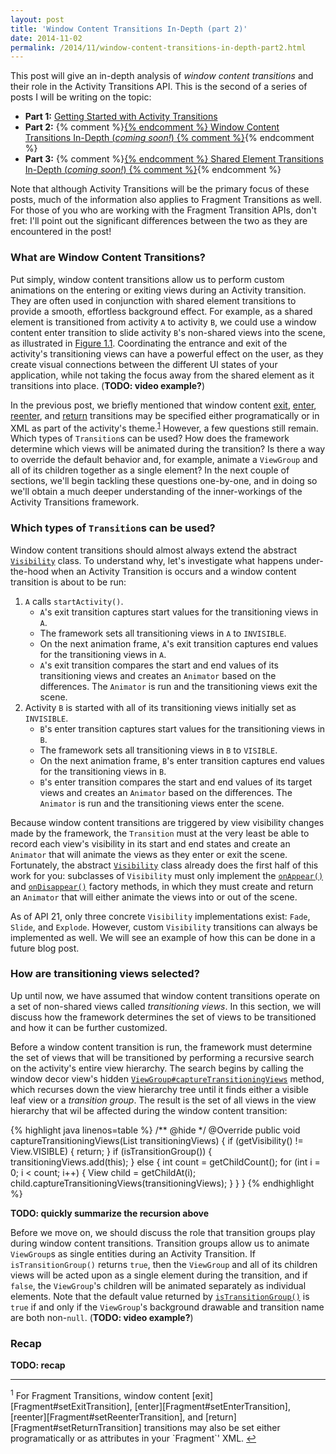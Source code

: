 ```yaml
---
layout: post
title: 'Window Content Transitions In-Depth (part 2)'
date: 2014-11-02
permalink: /2014/11/window-content-transitions-in-depth-part2.html
---
```


This post will give an in-depth analysis of _window content transitions_ and their role in the Activity Transitions API. This is the second of a series of posts I will be writing on the topic:

* **Part 1:** <a href="/2014/11/activity-transitions-getting-started-part1.html">Getting Started with Activity Transitions</a>
* **Part 2:** {% comment %}<a href="/2014/11/window-content-transitions-in-depth-part2.html">{% endcomment %}
              Window Content Transitions In-Depth (_coming soon!_)
              {% comment %}</a>{% endcomment %}
* **Part 3:** {% comment %}<a href="/2014/11/shared-element-transitions-in-depth-part3.html">{% endcomment %}
              Shared Element Transitions In-Depth (_coming soon!_)
              {% comment %}</a>{% endcomment %}

Note that although Activity Transitions will be the primary focus of these posts, much of the information also applies to Fragment Transitions as well. For those of you who are working with the Fragment Transition APIs, don't fret: I'll point out the significant differences between the two as they are encountered in the post!

### What are Window Content Transitions?

<!--morestart-->

Put simply, window content transitions allow us to perform custom animations on the entering or exiting views during an Activity transition. They are often used in conjunction with shared element transitions to provide a smooth, effortless background effect. For example, as a shared element is transitioned from activity `A` to activity `B`, we could use a window content enter transition to slide activity `B`'s non-shared views into the scene, as illustrated in [Figure 1.1][Figure1.1]. Coordinating the entrance and exit of the activity's transitioning views can have a powerful effect on the user, as they create visual connections between the different UI states of your application, while not taking the focus away from the shared element as it transitions into place. (**TODO: video example?**)

<!--more-->

In the previous post, we briefly mentioned that window content [exit][setExitTransition], [enter][setEnterTransition], [reenter][setReenterTransition], and [return][setReturnTransition] transitions may be specified either programatically or in XML as part of the activity's theme.<sup><a href="#footnote1" id="ref1">1</a></sup> However, a few questions still remain. Which types of `Transition`s can be used? How does the framework determine which views will be animated during the transition? Is there a way to override the default behavior and, for example, animate a `ViewGroup` and all of its children together as a single element? In the next couple of sections, we'll begin tackling these questions one-by-one, and in doing so we'll obtain a much deeper understanding of the inner-workings of the Activity Transitions framework.

### Which types of `Transition`s can be used?

Window content transitions should almost always extend the abstract [`Visibility`][Visibility] class. To understand why, let's investigate what happens under-the-hood when an Activity Transition is occurs and a window content transition is about to be run:

1. `A` calls `startActivity()`.
    * `A`'s exit transition captures start values for the transitioning views in `A`.
    * The framework sets all transitioning views in `A` to `INVISIBLE`.
    * On the next animation frame, `A`'s exit transition captures end values for the transitioning views in `A`.
    * `A`'s exit transition compares the start and end values of its transitioning views and creates an `Animator` based on the differences. The `Animator` is run and the transitioning views exit the scene.
2. Activity `B` is started with all of its transitioning views initially set as `INVISIBLE`.
    * `B`'s enter transition captures start values for the transitioning views in `B`.
    * The framework sets all transitioning views in `B` to `VISIBLE`.
    * On the next animation frame, `B`'s enter transition captures end values for the transitioning views in `B`.
    * `B`'s enter transition compares the start and end values of its target views and creates an `Animator` based on the differences. The `Animator` is run and the transitioning views enter the scene.

Because window content transitions are triggered by view visibility changes made by the framework, the `Transition` must at the very least be able to record each view's visibility in its start and end states and create an `Animator` that will animate the views as they enter or exit the scene. Fortunately, the abstract [`Visibility`][Visibility] class already does the first half of this work for you: subclasses of `Visibility` must only implement the [`onAppear()`][onAppear] and [`onDisappear()`][onDisappear] factory methods, in which they must create and return an `Animator` that will either animate the views into or out of the scene. 

As of API 21, only three concrete `Visibility` implementations exist: `Fade`, `Slide`, and `Explode`. However, custom `Visibility` transitions can always be implemented as well. We will see an example of how this can be done in a future blog post.

### How are transitioning views selected?

Up until now, we have assumed that window content transitions operate on a set of non-shared views called _transitioning views_. In this section, we will discuss how the framework determines the set of views to be transitioned and how it can be further customized.

Before a window content transition is run, the framework must determine the set of views that will be transitioned by performing a recursive search on the activity's entire view hierarchy. The search begins by calling the window decor view's hidden [`ViewGroup#captureTransitioningViews`][ViewGroup#captureTransitioningViews] method, which recurses down the view hierarchy tree until it finds either a visible leaf view or a _transition group_. The result is the set of all views in the view hierarchy that wil be affected during the window content transition:

<div class="scrollable">
{% highlight java linenos=table %}
/** @hide */
@Override
public void captureTransitioningViews(List<View> transitioningViews) {
    if (getVisibility() != View.VISIBLE) {
        return;
    }
    if (isTransitionGroup()) {
        transitioningViews.add(this);
    } else {
        int count = getChildCount();
        for (int i = 0; i < count; i++) {
            View child = getChildAt(i);
            child.captureTransitioningViews(transitioningViews);
        }
    }
}
{% endhighlight %}
</div>

**TODO: quickly summarize the recursion above**

Before we move on, we should discuss the role that transition groups play during window content transitions. Transition groups allow us to animate `ViewGroup`s as single entities during an Activity Transition. If `isTransitionGroup()` returns `true`, then the `ViewGroup` and all of its children views will be acted upon as a single element during the transition, and if `false`, the `ViewGroup`'s children will be animated separately as individual elements. Note that the default value returned by [`isTransitionGroup()`][ViewGroup#isTransitionGroup] is `true` if and only if the `ViewGroup`'s background drawable and transition name are both non-`null`. (**TODO: video example?**)

### Recap

**TODO: recap**

<hr class="footnote-divider"/>
<sup id="footnote1">1</sup> For Fragment Transitions, window content [exit][Fragment#setExitTransition], [enter][Fragment#setEnterTransition], [reenter][Fragment#setReenterTransition], and [return][Fragment#setReturnTransition] transitions may also be set either programatically or as attributes in your `Fragment`' XML. <a href="#ref1" title="Jump to footnote 1.">&#8617;</a>

  [Visibility]: https://developer.android.com/reference/android/transition/Visibility.html
  [onAppear]: https://developer.android.com/reference/android/transition/Visibility.html#onAppear(android.view.ViewGroup,%20android.transition.TransitionValues,%20int,%20android.transition.TransitionValues,%20int)
  [onDisappear]: https://developer.android.com/reference/android/transition/Visibility.html#onDisappear(android.view.ViewGroup,%20android.transition.TransitionValues,%20int,%20android.transition.TransitionValues,%20int)

  [View#captureTransitioningViews]: https://github.com/android/platform_frameworks_base/blob/lollipop-release/core/java/android/view/View.java#L19351-L19362
  [ViewGroup#captureTransitioningViews]: https://github.com/android/platform_frameworks_base/blob/lollipop-release/core/java/android/view/ViewGroup.java#L6243-L6258
  [ViewGroup#isTransitionGroup]: https://github.com/android/platform_frameworks_base/blob/lollipop-release/core/java/android/view/ViewGroup.java#L2494-L2508
  [setExitTransition]: https://developer.android.com/reference/android/view/Window.html#setExitTransition(android.transition.Transition)
  [setEnterTransition]: https://developer.android.com/reference/android/view/Window.html#setEnterTransition(android.transition.Transition)
  [setReturnTransition]: https://developer.android.com/reference/android/view/Window.html#setReturnTransition(android.transition.Transition)
  [setReenterTransition]: https://developer.android.com/reference/android/view/Window.html#setReenterTransition(android.transition.Transition)
  [Fragment#setExitTransition]: https://developer.android.com/reference/android/app/Fragment.html#setExitTransition(android.transition.Transition)
  [Fragment#setEnterTransition]: https://developer.android.com/reference/android/app/Fragment.html#setEnterTransition(android.transition.Transition)
  [Fragment#setReturnTransition]: https://developer.android.com/reference/android/app/Fragment.html#setReturnTransition(android.transition.Transition)
  [Fragment#setReenterTransition]: https://developer.android.com/reference/android/app/Fragment.html#setReenterTransition(android.transition.Transition)
  [Figure1.1]: /2014/11/activity-transitions-getting-started-part1.html#anchorfigure1

